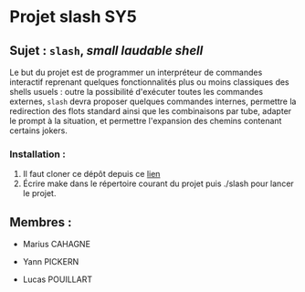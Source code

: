 # Projet slash SY5

## Sujet : `slash`, *small laudable shell*

Le but du projet est de programmer un interpréteur de commandes interactif reprenant quelques fonctionnalités plus ou moins classiques des shells usuels : outre la possibilité d'exécuter toutes les commandes externes, `slash` devra proposer quelques commandes internes, permettre la redirection des flots standard ainsi que les combinaisons par tube, adapter le prompt à la situation, et permettre l'expansion des chemins contenant certains jokers.

### Installation :


1.   Il faut cloner ce dépôt depuis ce [lien](https://gaufre.informatique.univ-paris-diderot.fr/cahagne/projet-slash-sy5.git)
2.   Écrire make dans le répertoire courant du projet puis ./slash pour lancer le projet.

## Membres :


*  Marius CAHAGNE

*  Yann PICKERN

*  Lucas POUILLART
